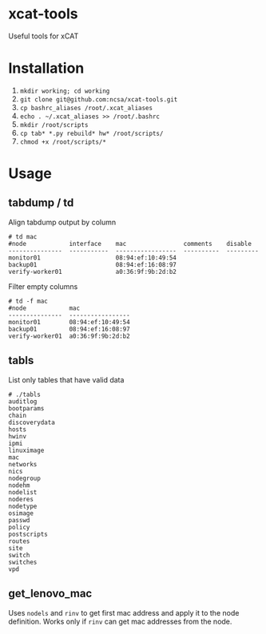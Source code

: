 # xcat-tools
Useful tools for xCAT

# Installation
1. `mkdir working; cd working`
1. `git clone git@github.com:ncsa/xcat-tools.git`
1. `cp bashrc_aliases /root/.xcat_aliases`
1. `echo . ~/.xcat_aliases >> /root/.bashrc`
1. `mkdir /root/scripts`
1. `cp tab* *.py rebuild* hw* /root/scripts/`
1. `chmod +x /root/scripts/*`
 
# Usage
## tabdump / td
Align tabdump output by column
```
# td mac
#node            interface    mac                comments    disable
---------------  -----------  -----------------  ----------  ---------
monitor01                     08:94:ef:10:49:54
backup01                      08:94:ef:16:08:97
verify-worker01               a0:36:9f:9b:2d:b2
```
Filter empty columns
```
# td -f mac
#node            mac
---------------  -----------------
monitor01        08:94:ef:10:49:54
backup01         08:94:ef:16:08:97
verify-worker01  a0:36:9f:9b:2d:b2
```

## tabls
List only tables that have valid data
```
# ./tabls
auditlog
bootparams
chain
discoverydata
hosts
hwinv
ipmi
linuximage
mac
networks
nics
nodegroup
nodehm
nodelist
noderes
nodetype
osimage
passwd
policy
postscripts
routes
site
switch
switches
vpd
```

## get_lenovo_mac
Uses `nodels` and `rinv` to get first mac address and apply it to the node
definition.  Works only if `rinv` can get mac addresses from the node.
